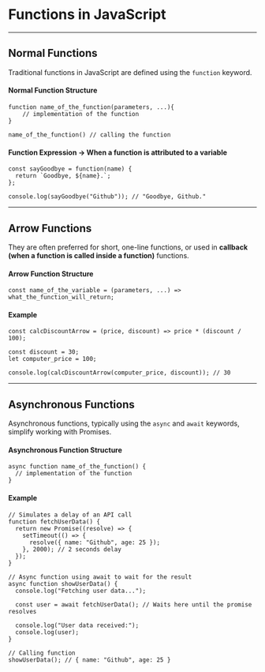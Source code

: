 # Functions in JavaScript

---

## Normal Functions

Traditional functions in JavaScript are defined using the `function` keyword.

#### Normal Function Structure

```
function name_of_the_function(parameters, ...){
    // implementation of the function
}

name_of_the_function() // calling the function
```

#### Function Expression -> When a function is attributed to a variable

```
const sayGoodbye = function(name) {
  return `Goodbye, ${name}.`;
};

console.log(sayGoodbye("Github")); // "Goodbye, Github."
```

---

## Arrow Functions

They are often preferred for short, one-line functions, or used in **callback (when a function is called inside a function)** functions.

#### Arrow Function Structure

```
const name_of_the_variable = (parameters, ...) => what_the_function_will_return;
```

#### Example

```
const calcDiscountArrow = (price, discount) => price * (discount / 100);

const discount = 30;
let computer_price = 100;

console.log(calcDiscountArrow(computer_price, discount)); // 30
```

---

## Asynchronous Functions

Asynchronous functions, typically using the `async` and `await` keywords, simplify working with Promises.

#### Asynchronous Function Structure

```
async function name_of_the_function() {
  // implementation of the function
}
```

#### Example

```
// Simulates a delay of an API call
function fetchUserData() {
  return new Promise((resolve) => {
    setTimeout(() => {
      resolve({ name: "Github", age: 25 });
    }, 2000); // 2 seconds delay
  });
}

// Async function using await to wait for the result
async function showUserData() {
  console.log("Fetching user data...");

  const user = await fetchUserData(); // Waits here until the promise resolves

  console.log("User data received:");
  console.log(user);
}

// Calling function
showUserData(); // { name: "Github", age: 25 }
```
